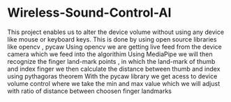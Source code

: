 # Wireless-Sound-Control-AI

This project enables us to alter the device volume without using any device like mouse or keyboard keys.
This is done by using open source libraries like opencv , pycaw
Using opencv we are getting live feed from the device camera which we feed into the algorithim 
Using MediaPipe we will then recognize the finger land-mark points , in which the land-mark of thumb and index finger 
we then calculate the distance between thumb and index using pythagoras theorem
With the pycaw library we get acess to device volume control where we take the min and max value which we will 
adjust with ratio of distance between choosen finger landmarks 
